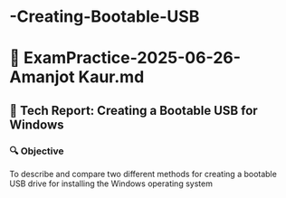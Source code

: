 # -Creating-Bootable-USB
# 🧪 ExamPractice-2025-06-26-Amanjot Kaur.md

## 📄 Tech Report: Creating a Bootable USB for Windows

### 🔍 Objective
To describe and compare two different methods for creating a bootable USB drive for installing the Windows operating system

